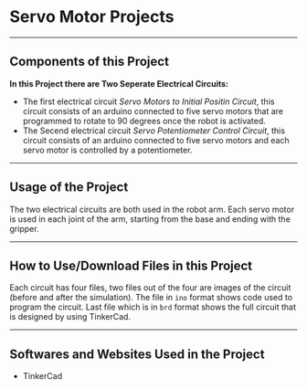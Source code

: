 # Servo Motor Projects

--- 

## Components of this Project

**In this Project there are Two Seperate Electrical Circuits:** 

- The first electrical circuit  *Servo Motors to Initial Positin Circuit*, this circuit consists of an arduino connected to five servo motors that are programmed to rotate to 90 degrees once the robot is activated. 
- The Secend electrical circuit *Servo Potentiometer Control Circuit*, this circuit consists of an arduino connected to five servo motors and each servo motor is controlled by a potentiometer.

---

## Usage of the Project

The two electrical circuits are both used in the robot arm. Each servo motor is used in each joint of the arm, starting from the base and ending with the gripper. 

---

## How to Use/Download Files in this Project

Each circuit has four files, two files out of the four are images of the circuit (before and after the simulation). The file in `ino` format shows code used to program the circuit. Last file which is in `brd` format shows the full circuit that is designed by using TinkerCad. 

---

## Softwares and Websites Used in the Project

- TinkerCad
